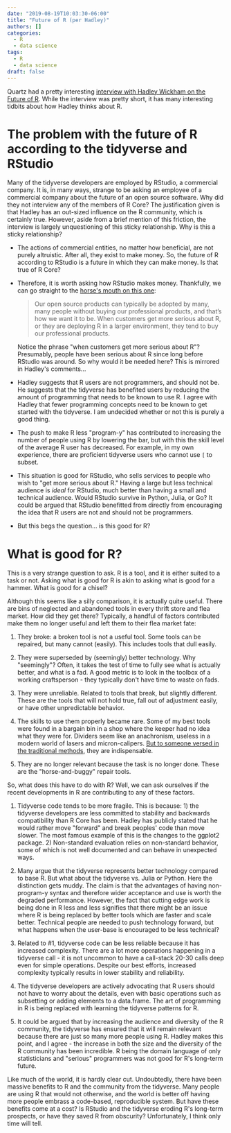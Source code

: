 ```yaml
---
date: "2019-08-19T10:03:30-06:00"
title: "Future of R (per Hadley)"
authors: []
categories:
  - R
  - data science
tags:
  - R
  - data science
draft: false
---
```


Quartz had a pretty interesting [interview with Hadley Wickham on the
Future of
R](https://qz.com/1661487/hadley-wickham-on-the-future-of-r-python-and-the-tidyverse/).
While the interview was pretty short, it has many interesting tidbits
about how Hadley thinks about R.

# The problem with the future of R according to the tidyverse and RStudio

Many of the tidyverse developers are employed by RStudio, a
commercial company. It is, in many ways, strange to be asking an
employee of a commercial company about the future of an open source
software. Why did they not interview any of the members of R Core? The
justification given is that Hadley has an out-sized influence on the R
community, which is certainly true. However, aside from a brief
mention of this friction, the interview is largely unquestioning of
this sticky relationship. Why is this a sticky relationship? 

  - The actions of commercial entities, no matter how beneficial, are
    not purely altruistic. After all, they exist to make money. So, the
    future of R according to RStudio is a future in which they can
    make money. Is that true of R Core? 
	
  - Therefore, it is worth asking how RStudio makes money. Thankfully,
    we can go straight to the [horse's mouth on this one](https://rviews.rstudio.com/2016/10/12/interview-with-j-j-allaire/):
	
	>Our open source products can typically be adopted by many, many
    >people without buying our professional products, and that’s how we
    >want it to be. When customers get more serious about R, or they
    >are deploying R in a larger environment, they tend to buy our
    >professional products. 
	
	Notice the phrase "when customers get more serious about R"?
    Presumably, people have been serious about R since long before
    RStudio was around. So why would it be needed here? This is
    mirrored in Hadley's comments... 
	
  - Hadley suggests that R users are not programmers, and should not
    be. He suggests that the tidyverse has benefited users by reducing
    the amount of programming that needs to be known to use R. I
    agree with Hadley that fewer programming concepts need to be known
    to get started with the tidyverse. I am undecided whether or not
    this is purely a good thing.
	
  - The push to make R less "program-y" has contributed to increasing
    the number of people using R by lowering the bar, but with this
    the skill level of the average R user has decreased. For example,
    in my own experience, there are proficient tidyverse users who
    cannot use `[` to subset. 
	
  - This situation is good for RStudio, who sells services to people
    who wish to "get more serious about R." Having a large but less
    technical audience is _ideal_ for RStudio, much better than having
    a small and technical audience. Would RStudio survive in Python,
    Julia, or Go? It could be argued that RStudio benefitted from
    directly from encouraging the idea that R users are not
    and should not be programmers.
	
  - But this begs the question... is this good for R?
  
# What is good for R?

This is a very strange question to ask. R is a tool, and it is either
suited to a task or not. Asking what is good for R is akin to asking
what is good for a hammer. What is good for a chisel? 

Although this seems like a silly comparison, it is actually quite
useful. There are bins of neglected and abandoned tools in every
thrift store and flea market. How did they get there? Typically, a
handful of factors contributed make them no longer useful and left
them to their flea market fate:

1. They broke: a broken tool is not a useful tool. Some tools can be
   repaired, but many cannot (easily). This includes tools that dull
   easily.
   
2. They were superseded by (seemingly) better technology. Why
   "seemingly"? Often, it takes the test of time to fully see what is
   actually better, and what is a fad. A good metric is to look in the
   toolbox of a working craftsperson - they typically don't have time
   to waste on fads.

3. They were unreliable. Related to tools that break, but slightly
   different. These are the tools that will not hold true, fall out of
   adjustment easily, or have other unpredictable behavior.
   
4. The skills to use them properly became rare. Some of my best tools
   were found in a bargain bin in a shop where the keeper had no idea
   what they were for. Dividers seem like an anachronism, useless in a
   modern world of lasers and micron-calipers. [But to someone versed
   in the traditional methods](https://blog.lostartpress.com/2017/09/08/creating-evenly-spaced-intervals-with-dividers-or-a-sector/), they are indispensable. 

5. They are no longer relevant because the task is no longer
   done. These are the "horse-and-buggy" repair tools. 

So, what does this have to do with R? Well, we can ask ourselves if
the recent developments in R are contributing to any of these
factors. 

1. Tidyverse code tends to be more fragile. This is because: 1) the
   tidyverse developers are less committed to stability and backwards
   compatibility than R Core has been. Hadley has publicly stated
   that he would rather move "forward" and break peoples' code than
   move slower. The most famous example of this is the changes to the
   ggplot2 package. 2) Non-standard evaluation relies on non-standard
   behavior, some of which is not well documented and can behave in
   unexpected ways.

2. Many argue that the tidyverse represents better technology compared
   to base R. But what about the tidyverse vs. Julia or Python. Here
   the distinction gets muddy. The claim is that the advantages of
   having non-program-y syntax and therefore wider acceptance and use
   is worth the degraded performance. However, the fact that cutting
   edge work is being done in R less and less signifies that there
   might be an issue where R is being replaced by better tools which
   are faster and scale better. Technical people are needed to push
   technology forward, but what happens when the user-base is
   encouraged to be less technical?
   
3. Related to #1, tidyverse code can be less reliable because it has
   increased complexity. There are a lot more operations happening in
   a tidyverse call - it is not uncommon to have a call-stack 20-30
   calls deep even for simple operations. Despite our best efforts,
   increased complexity typically results in lower stability and
   reliability.
   
4. The tidyverse developers are actively advocating that R users
   should not have to worry about the details, even with basic
   operations such as subsetting or adding elements to a
   data.frame. The art of programming in R is being replaced with
   learning the tidyverse patterns for R.  
   
5. It could be argued that by increasing the audience and diversity of
   the R community, the tidyverse has ensured that it will remain
   relevant because there are just so many more people using R. Hadley
   makes this point, and I agree - the increase in both the size and
   the diversity of the R community has been incredible. R being the
   domain language of only statisticians and "serious" programmers was
   not good for R's long-term future. 
   
Like much of the world, it is hardly clear cut. Undoubtedly, there
have been massive benefits to R and the community from the
tidyverse. Many people are using R that would not otherwise, and the
world is better off having more people embrass a code-based,
reproducible system. But have these benefits come at a cost? Is
RStudio and the tidyverse eroding R's long-term prospects, or have
they saved R from obscurity? Unfortunately, I think only time will
tell.


  
